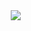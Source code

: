 
</a>
<a href="[https://alpox.kr](https://qqs-diary.tistory.com/)">
    <img 
        src="http://img.shields.io/badge/-Tech%20Blog-655ced?style=flat&logo=github&link=https://qqs-diary.tistory.com/"
        style="height : auto; margin-left : 10px; margin-right : 10px;"/>
</a>




<!--
**Yejin-Moon/Yejin-Moon** is a ✨ _special_ ✨ repository because its `README.md` (this file) appears on your GitHub profile.

Here are some ideas to get you started:

- 🔭 I’m currently working on ...
- 🌱 I’m currently learning ...
- 👯 I’m looking to collaborate on ...
- 🤔 I’m looking for help with ...
- 💬 Ask me about ...
- 📫 How to reach me: ...
- 😄 Pronouns: ...
- ⚡ Fun fact: ...
-->
